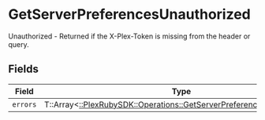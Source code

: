 # GetServerPreferencesUnauthorized

Unauthorized - Returned if the X-Plex-Token is missing from the header or query.


## Fields

| Field                                                                                                                                | Type                                                                                                                                 | Required                                                                                                                             | Description                                                                                                                          |
| ------------------------------------------------------------------------------------------------------------------------------------ | ------------------------------------------------------------------------------------------------------------------------------------ | ------------------------------------------------------------------------------------------------------------------------------------ | ------------------------------------------------------------------------------------------------------------------------------------ |
| `errors`                                                                                                                             | T::Array<[::PlexRubySDK::Operations::GetServerPreferencesServerErrors](../../models/operations/getserverpreferencesservererrors.md)> | :heavy_minus_sign:                                                                                                                   | N/A                                                                                                                                  |